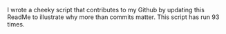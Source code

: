 I wrote a cheeky script that contributes to my Github by updating this ReadMe to illustrate why more than commits matter. This script has run 93 times.
